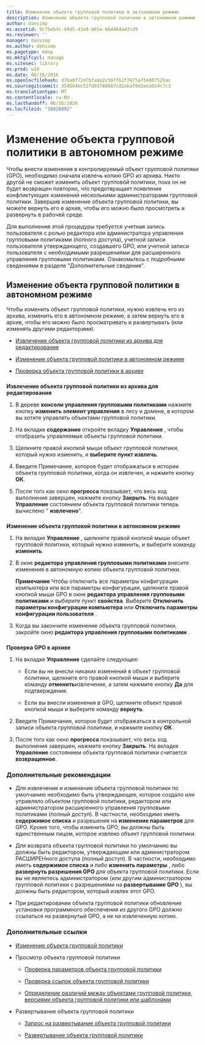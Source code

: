 ```yaml
---
title: Изменение объекта групповой политики в автономном режиме
description: Изменение объекта групповой политики в автономном режиме
author: dansimp
ms.assetid: 9c75eb3c-d4d5-41e0-b65e-8b4464a42cd9
ms.reviewer: ''
manager: dansimp
ms.author: dansimp
ms.pagetype: mdop
ms.mktglfcycl: manage
ms.sitesec: library
ms.prod: w10
ms.date: 06/16/2016
ms.openlocfilehash: d7ba0f72d7bfa8e2c597f62f7675a754807525ac
ms.sourcegitcommit: 354664bc527d93f80687cd2eba70d1eea024c7c3
ms.translationtype: MT
ms.contentlocale: ru-RU
ms.lasthandoff: 06/26/2020
ms.locfileid: "10820892"
---
```

# Изменение объекта групповой политики в автономном режиме


Чтобы внести изменения в контролируемый объект групповой политики (GPO), необходимо сначала извлечь копию GPO из архива. Никто другой не сможет изменить объект групповой политики, пока он не будет возвращен повторно, что предотвращает появление конфликтующих изменений несколькими администраторами групповой политики. Завершив изменение объекта групповой политики, вы можете вернуть его в архив, чтобы его можно было просмотреть и развернуть в рабочей среде.

Для выполнения этой процедуры требуется учетная запись пользователя с ролью редактора или администратора управления групповыми политиками (полного доступа), учетной записи пользователя утверждающего, создавшего GPO, или учетной записи пользователя с необходимыми разрешениями для расширенного управления групповыми политиками. Ознакомьтесь с подробными сведениями в разделе "Дополнительные сведения".

## Изменение объекта групповой политики в автономном режиме


Чтобы изменить объект групповой политики, нужно извлечь его из архива, изменить его в автономном режиме, а затем вернуть его в архив, чтобы его можно было просматривать и развертывать (или изменять другими редакторами).

-   [Извлечение объекта групповой политики из архива для редактирования](#bkmk-checkout)

-   [Изменение объекта групповой политики в автономном режиме](#bkmk-edit)

-   [Проверка объекта групповой политики в архиве](#bkmk-checkin)

### <a href="" id="bkmk-checkout"></a>

**Извлечение объекта групповой политики из архива для редактирования**

1.  В дереве **консоли управления групповыми политиками** нажмите кнопку **изменить элемент управления** в лесу и домене, в котором вы хотите управлять объектами групповой политики.

2.  На вкладке **содержание** откройте вкладку **Управление** , чтобы отобразить управляемые объекты групповой политики.

3.  Щелкните правой кнопкой мыши объект групповой политики, который нужно изменить, и **выберите пункт извлечь**.

4.  Введите Примечание, которое будет отображаться в истории объекта групповой политики, когда он извлечен, и нажмите кнопку **ОК**.

5.  После того как окно **прогресса** показывает, что весь ход выполнения завершен, нажмите кнопку **Закрыть**. На вкладке **Управление** состоянием объекта групповой политики теперь вычислено " **извлечено**".

### <a href="" id="bkmk-edit"></a>

**Изменение объекта групповой политики в автономном режиме**

1.  На вкладке **Управление** , щелкните правой кнопкой мыши объект групповой политики, который нужно изменить, и выберите команду **изменить**.

2.  В окне **редактора управления групповыми политиками** внесите изменения в автономную копию объекта групповой политики.

    **Примечание**  Чтобы отключить все параметры конфигурации компьютера или все параметры конфигурации, щелкните правой кнопкой мыши GPO в окне **редактора управления групповыми политиками** и выберите пункт **свойства**. Выберите **Отключить параметры конфигурации компьютера** или **Отключить параметры конфигурации пользователя** .

     

3.  Когда вы закончите изменение объекта групповой политики, закройте окно **редактора управления групповыми политиками** .

### <a href="" id="bkmk-checkin"></a>

**Проверка GPO в архиве**

1.  На вкладке **Управление** сделайте следующее:

    -   Если вы не внесли никаких изменений в объект групповой политики, щелкните его правой кнопкой мыши и выберите команду **отменить**извлечение, а затем нажмите кнопку **Да** для подтверждения.

    -   Если вы внесли изменения в GPO, щелкните объект правой кнопкой мыши и выберите команду **вернуть**.

2.  Введите Примечание, которое будет отображаться в контрольной записи объекта групповой политики, и нажмите кнопку **ОК**.

3.  После того как окно **прогресса** показывает, что весь ход выполнения завершен, нажмите кнопку **Закрыть**. На вкладке **Управление** состоянием объекта групповой политики считается **возвращенное**.

### Дополнительные рекомендации

-   Для извлечения и изменения объекта групповой политики по умолчанию необходимо быть утверждающее, которое создало или управляло объектом групповой политики, редактором или администратором расширенного управления групповыми политиками (полный доступ). В частности, необходимо иметь **содержимое списка** и разрешения на **изменение параметров** для GPO. Кроме того, чтобы изменить GPO, вы должны быть единственным лицом, которое извлеко объект групповой политики.

-   Для возврата объекта групповой политики по умолчанию вы должны быть редактором, утверждающим или администратором РАСШИРЕНного доступа (полный доступ). В частности, необходимо иметь **содержимое списка** и либо **изменить параметры** , либо **развернуть разрешения GPO** для объекта групповой политики. Если вы не являетесь администратором (или другим администратором групповой политики с разрешениями на **развертывание GPO** ), вы должны быть редактором, который извлек этот GPO.

-   При редактировании объекта групповой политики обновление установки программного обеспечения из другого GPO должно ссылаться на развернутый GPO, а не на извлеченную копию.

### Дополнительные ссылки

-   [Изменение объекта групповой политики](editing-a-gpo-agpm40.md)

-   Просмотр объекта групповой политики

    -   [Проверка параметров объекта групповой политики](review-gpo-settings-agpm40.md)

    -   [Проверка ссылок объекта групповой политики](review-gpo-links-agpm40.md)

    -   [Определение различий между объектами групповой политики, версиями объекта групповой политики или шаблонами](identify-differences-between-gpos-gpo-versions-or-templates-agpm40.md)

-   Развертывание объекта групповой политики

    -   [Запрос на развертывание объекта групповой политики](request-deployment-of-a-gpo-agpm40.md)

    -   [Развертывание объекта групповой политики](deploy-a-gpo-agpm40.md)

 

 





